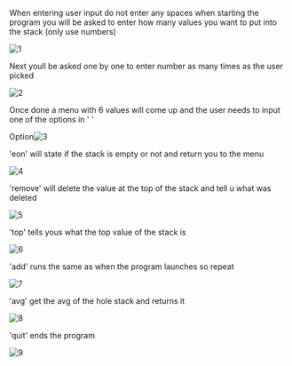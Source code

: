 When entering user input do not enter any spaces 
when starting the program you will be asked to enter how many values you want to put into the stack (only use numbers)

![1](https://github.com/user-attachments/assets/8a940fc3-bfdd-4e78-bde8-e07120826adb)

Next youll be asked one by one to enter number as many times as the user picked 

![2](https://github.com/user-attachments/assets/1de51680-329c-4d16-98e5-8e18fd772926)

Once done a menu with 6 values will come up and the user needs to input one of the options in ' '

Option![3](https://github.com/user-attachments/assets/8ef7dfb6-dd55-467b-9db5-34c967a06037)

 'eon' will state if the stack is empty or not and return you to the menu 
 
 ![4](https://github.com/user-attachments/assets/012ecebe-2981-4dbe-9057-8314510b38f4)

'remove' will delete the value at the top of the stack and tell u what was deleted

![5](https://github.com/user-attachments/assets/2fdb3c9e-eca8-41d0-948c-53e2b2619a57)

'top' tells yous what the top value of the stack is 

![6](https://github.com/user-attachments/assets/0a3aa1ad-d580-4184-8688-54ef7e28e4de)

'add' runs the same as when the program launches so repeat  

![7](https://github.com/user-attachments/assets/6c5d7bf7-ee8e-45a5-b72e-64bff856caec)

'avg' get the avg of the hole stack and returns it

![8](https://github.com/user-attachments/assets/72c829e7-e00b-40e3-b03a-1214b7a8c84f)

'quit' ends the program

![9](https://github.com/user-attachments/assets/82b8b89c-d281-4450-9097-e9af8f6ea633)
